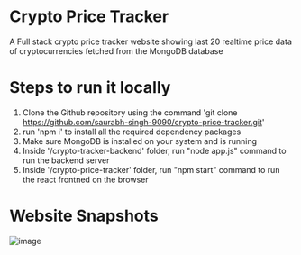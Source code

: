 # Crypto Price Tracker
A Full stack crypto price tracker website showing last 20 realtime price data of cryptocurrencies fetched from the MongoDB database

# Steps to run it locally
1. Clone the Github repository using the command 'git clone https://github.com/saurabh-singh-9090/crypto-price-tracker.git'
2. run 'npm i' to install all the required dependency packages
3. Make sure MongoDB is installed on your system and is running
4. Inside '/crypto-tracker-backend' folder, run "node app.js" command to run the backend server
5. Inside '/crypto-price-tracker' folder, run "npm start" command to run the react frontned on the browser
   
# Website Snapshots
![image](https://github.com/user-attachments/assets/0cbbe16e-748b-4256-aa14-add084cb4ce4)

